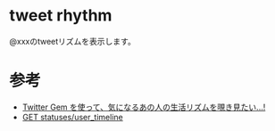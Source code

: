 # tweet rhythm

@xxxのtweetリズムを表示します。

# 参考

* [Twitter Gem を使って、気になるあの人の生活リズムを覗き見たい...! ](http://lo-upe.hatenablog.com/entry/20150113/1421150990)
* [GET statuses/user_timeline](https://dev.twitter.com/rest/reference/get/statuses/user_timeline)
